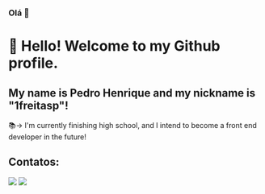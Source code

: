 ### Olá 👋

# 👋 Hello! Welcome to my Github profile.
## My name is Pedro Henrique and my nickname is "1freitasp"!

📚-> I'm currently finishing high school, and I intend to become a front end developer in the future!

## Contatos:

<div>
<a href="https://instagram.com/!freitasp" target="_blank"><img loading="lazy" src="https://img.shields.io/badge/-Instagram-%23E4405F?style=for-the-badge&logo=instagram&logoColor=white" target="_blank"></a>
<a href="https://www.linkedin.com/in/pedro-henrique-8b3a662a0" target="_blank"><img loading="lazy" src="https://img.shields.io/badge/-LinkedIn-%230077B5?style=for-the-badge&logo=linkedin&logoColor=white" target="_blank"></a>   
</div>

